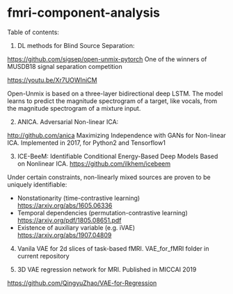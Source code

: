 # fmri-component-analysis

Table of contents:

1. DL methods for Blind Source Separation:

  https://github.com/sigsep/open-unmix-pytorch
  One of the winners of MUSDB18 signal separation competition
  
  https://youtu.be/Xr7UOWIniCM
  
Open-Unmix is based on a three-layer bidirectional deep LSTM. The model learns to predict the magnitude spectrogram of a target, like vocals, from the magnitude spectrogram of a mixture input. 
  
  
2. ANICA. Adversarial Non-linear ICA:

http://github.com/anica Maximizing Independence with GANs for Non-linear ICA. Implemented in 2017, for Python2 and Tensorflow1



3. ICE-BeeM: Identifiable Conditional Energy-Based Deep Models Based on Nonlinear ICA. https://github.com/ilkhem/icebeem

Under certain constraints, non-linearly mixed sources are proven to be uniquely identifiable:
 - Nonstationarity (time-contrastive learning)   https://arxiv.org/abs/1605.06336
 - Temporal dependencies (permutation-contrastive learning)     https://arxiv.org/pdf/1805.08651.pdf
 - Existence of auxiliary variable (e.g. iVAE)    https://arxiv.org/abs/1907.04809


4. Vanila VAE for 2d slices of task-based fMRI. VAE_for_fMRI folder in current repository


5. 3D VAE regression network for MRI. Published in MICCAI 2019

https://github.com/QingyuZhao/VAE-for-Regression







